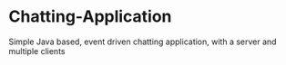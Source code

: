 # Chatting-Application
Simple Java based, event driven chatting application, with a server and multiple clients
